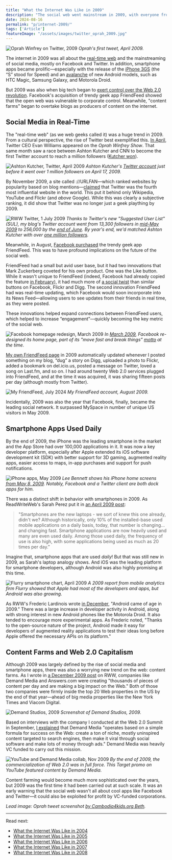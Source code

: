 ```yaml
---
title: "What the Internet Was Like in 2009"
description: "The social web went mainstream in 2009, with everyone from Oprah Winfrey to Ashton Kutcher on Twitter — including via iPhone or Android apps. But Web 2.0 capitalism was also ramping up."
date: 2024-08-16
permalink: "p/internet-2009/"
tags: ['Article']
featureImage: "/assets/images/twitter_oprah_2009.jpg"
---
```


![Oprah Winfrey on Twitter, 2009](/assets/images/twitter_oprah_2009.jpg)
*Oprah's first tweet, April 2009.*

The internet in 2009 was all about the [real-time web](/p/042-readwrite-realtime-web-summit-2009/) and the mainstreaming of social media, mostly on Facebook and Twitter. In addition, smartphone apps became prolific—especially with the release of the [iPhone 3GS](https://web.archive.org/web/20090611050937/http://www.readwriteweb.com/archives/live_from_apples_wwdc_2009.php) (the “S” stood for Speed) and an [avalanche](https://techcrunch.com/2009/10/19/android-galore-a-complete-list-of-the-android-phones-and-their-specs-droid-best/) of new Android models, such as HTC Magic, Samsung Galaxy, and Motorola Droid.

But 2009 was also when big tech began to [exert control over the Web 2.0 revolution](/p/040-web20-big-tech-control-2009/). Facebook's acquisition of trendy geek app FriendFeed showed that the open web was vulnerable to corporate control. Meanwhile, "content farms" began to overtake blogs as producers of content on the internet.

## Social Media in Real-Time

The "real-time web" (as we web geeks called it) was a huge trend in 2009. From a cultural perspective, the rise of Twitter best exemplified this. [In April](https://web.archive.org/web/20090427081606/http://www.readwriteweb.com//archives//no_doubt_about_it_oprah_was_good_to_twitter.php), Twitter CEO Evan Williams appeared on the *Oprah Winfrey Show*. That same month saw a race between Ashton Kutcher and CNN to become the first Twitter account to reach a million followers ([Kutcher won](https://www.today.com/popculture/kutcher-s-twitter-flock-first-hit-1-million-wbna30263363)).

![Ashton Kutcher, Twitter, April 2009](/assets/images/twitter_aplusk_apr09.jpg)
*Ashton Kutcher's [Twitter account](https://web.archive.org/web/20090416020430/http://twitter.com//aplusk) just before it went over 1 million followers on April 17, 2009.* 

By November 2009, a site called &#58;//URLFAN—which ranked websites by popularity based on blog mentions—[claimed](https://web.archive.org/web/20091126192306/http://www.readwriteweb.com/archives/the_most_influential_websites_in_the_world.php) that Twitter was the fourth most influential website in the world. This put it behind only Wikipedia, YouTube and Flickr (and *above* Google). While this was clearly a subjective ranking, it did show that Twitter was no longer just a geek plaything by 2009. 

![RWW Twitter, 1 July 2009](/assets/images/rww_1july2009.jpg)
*Thanks to Twitter's new "Suggested User List" (SUL), my blog's Twitter account went from 13,300 followers in [mid-May 2009](https://web.archive.org/web/20090514175811/https://twitter.com/rww) to 256,000 by the [end of June](https://web.archive.org/web/20090701011822/https://twitter.com/rww). By year's end, we'd matched Ashton Kutcher with over [one million followers](https://web.archive.org/web/20100104162858/https://twitter.com/rww).*

Meanwhile, in August, [Facebook purchased](https://web.archive.org/web/20090821001313/http://www.readwriteweb.com/archives/facebook_just_bought_friendfeed.php) the trendy geek app FriendFeed. This was to have profound implications on the future of the social web. 

FriendFeed had a small but avid user base, but it had two innovations that Mark Zuckerberg coveted for his own product. One was the Like button. While it wasn't unique to FriendFeed (indeed, Facebook had already copied the feature [in February](https://web.archive.org/web/20090213220151/http://readwriteweb.com/archives/last_night_facebook_added_a.php)), it had much more of [a social twist](https://web.archive.org/web/20090821014751/http://www.readwriteweb.com/archives/facebook_users_-_heres_what_friendfeed_brings_to_t.php) than similar buttons on Facebook, Flickr and Digg. The second innovation FriendFeed had was real-time updating, which Facebook would soon incorporate into its News Feed—allowing users to see updates from their friends in real time, as they were posted.

These innovations helped expand connections between FriendFeed users, which helped to increase “engagement”—quickly becoming the key metric of the social web.

![Facebook homepage redesign, March 2009](/assets/images/fb_redesign_mar09.jpg)
*In [March 2009](https://web.archive.org/web/20090312061558/https://www.facebook.com/sitetour/homepage_tour.php), Facebook re-designed its home page, part of its "move fast and break things" [motto](https://www.snopes.com/fact-check/move-fast-break-things-facebook-motto/) at the time.*

[My own FriendFeed page](https://web.archive.org/web/20090811181346/http://friendfeed.com:80/ricmac) in 2009 automatically updated whenever I posted something on my blog, “dug” a story on Digg, uploaded a photo to Flickr, added a bookmark on del&#46;icio&#46;us, posted a message on Twitter, loved a song on Last&#46;fm, and so on. I had around twenty Web 2.0 services plugged into FriendFeed, and at the time it was acquired, it was sharing fifteen posts per day (although mostly from Twitter).

![My FriendFeed, July 2024](/assets/images/friendfeed-ricmac_aug09.png)
*My FriendFeed account, August 2009.*

Incidentally, 2009 was also the year that Facebook, finally, became the leading social network. It surpassed MySpace in number of unique US visitors in May 2009.

## Smartphone Apps Used Daily

By the end of 2009, the iPhone was the leading smartphone in the market and the App Store had over 100,000 applications in it. It was now a key developer platform, especially after Apple extended its iOS software development kit (SDK) with better support for 3D gaming, augmented reality apps, easier access to maps, in-app purchases and support for push notifications.

![iPhone apps, May 2009](/assets/images/3514635962_11e2bca04a_o.jpg)
*Lee Bennett shows his iPhone home screens [from May 8, 2009](https://www.flickr.com/photos/leebennett/3514635962/). Notably, Facebook and a Twitter client are both dock apps for him.*

There was a distinct shift in behavior with smartphones in 2009. As ReadWriteWeb's Sarah Perez put it in [an April 2009 post](https://web.archive.org/web/20091228075625/http://www.readwriteweb.com/archives/the_state_of_the_smartphone_iphone_is_way_way_ahea.php):

> "Smartphones are the new laptops - we sort of knew this one already, didn't we? Although historically, only 10% of the installed-base used mobile applications on a daily basis, today, that number is changing... and changing fast. Smartphone applications are now heavily used and many are even used daily. Among those used daily, the frequency of use is also high, with some applications being used as much as 20 times per day."

Imagine that, smartphone apps that are used *daily*! But that was still new in 2009, as Sarah's laptop analogy shows. And iOS was the leading platform for smartphone developers, although Android was also highly promising at this time.

![Flurry smartphone chart, April 2009](/assets/images/iphone_flurry_2009.png)
*A 2009 report from mobile analytics firm Flurry showed that Apple had most of the developers and apps, but Android was also growing.*

As RWW's Frederic Lardinois wrote [in December](https://web.archive.org/web/20091217174141/http://www.readwriteweb.com/archives/top_10_web_platforms_of_2009.php), "Android came of age in 2009." There was a large increase in developer activity in Android, along with strong interest in new Android phones like the Motorola Droid. It also tended to encourage more experimental apps. As Frederic noted, "Thanks to the open-source nature of the project, Android made it easy for developers of augmented reality applications to test their ideas long before Apple offered the necessary APIs on its platform."

## Content Farms and Web 2.0 Capitalism

Although 2009 was largely defined by the rise of social media and smartphone apps, there was also a worrying new trend on the web: content farms. As I wrote in [a December 2009 post](https://web.archive.org/web/20091217173420/http://www.readwriteweb.com/archives/content_farms_impact.php) on RWW, companies like Demand Media and Answers&#46;com were creating "thousands of pieces of content per day and are making a big impact on the Web." Both of those two companies were firmly inside the top 20 Web properties in the US by the end of that year—ahead of big media properties like the New York Times and Viacom Digital.

![Demand Studios, 2009](/assets/images/demand_media_editorial.jpg)
*Screenshot of Demand Studios, 2009.*

Based on interviews with the company I conducted at the Web 2.0 Summit in September, [I explained](https://web.archive.org/web/20091217055706/http://www.readwriteweb.com/archives/how_demand_media_produces_4000_new_pieces_of_content_a_day.php) that Demand Media "operates based on a simple formula for success on the Web: create a ton of niche, mostly uninspired content targeted to search engines, then make it viral through social software and make lots of money through ads." Demand Media was heavily VC funded to carry out this mission.

![YouTube and Demand Media collab, Nov 2009](/assets/images/youtube_demandmedia_2009.jpg)
*By the end of 2009, the commercialization of Web 2.0 was in full force. This Target promo on YouTube featured content by Demand Media.*

Content farming would become much more sophisticated over the years, but 2009 was the first time it had been carried out at such scale. It was an early warning that the social web wasn't all about cool apps like Facebook and Twitter—it could also be exploited for profit by VC-funded corporations.

*Lead image: Oprah tweet screenshot [by Cambodia4kids.org Beth](https://www.flickr.com/photos/cambodia4kidsorg/3452723780/).*

* * *

Read next:
* [What the Internet Was Like in 2004](/p/internet-2004/)
* [What the Internet Was Like in 2005](/p/what-the-web-was-like-in-2005/)
* [What the Internet Was Like in 2006](/p/internet-2006/)
* [What the Internet Was Like in 2007](/p/internet-2007/)
* [What the Internet Was Like in 2008](/p/internet-2008/)

